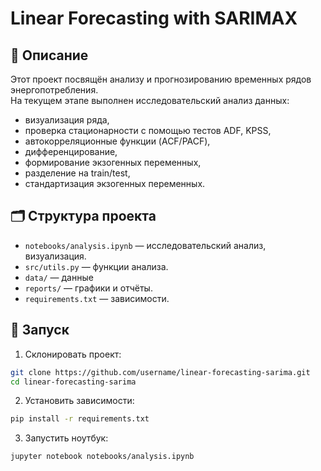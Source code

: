 # Linear Forecasting with SARIMAX

## 📌 Описание
Этот проект посвящён анализу и прогнозированию временных рядов энергопотребления.  
На текущем этапе выполнен исследовательский анализ данных:
- визуализация ряда,
- проверка стационарности с помощью тестов ADF, KPSS,
- автокорреляционные функции (ACF/PACF),
- дифференцирование,
- формирование экзогенных переменных,
- разделение на train/test,
- стандартизация экзогенных переменных.

## 🗂️ Структура проекта
- `notebooks/analysis.ipynb` — исследовательский анализ, визуализация.
- `src/utils.py` — функции анализа.
- `data/` — данные 
- `reports/` — графики и отчёты.
- `requirements.txt` — зависимости.

## 🚀 Запуск

1. Склонировать проект:
```bash
git clone https://github.com/username/linear-forecasting-sarima.git
cd linear-forecasting-sarima
```

2. Установить зависимости:
```bash
pip install -r requirements.txt
```

3. Запустить ноутбук:
```bash
jupyter notebook notebooks/analysis.ipynb
```